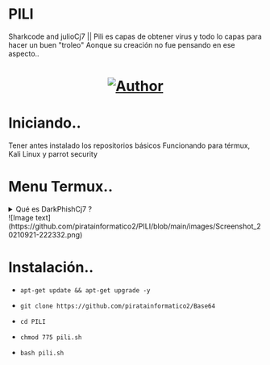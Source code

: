 # PILI
Sharkcode and julioCj7 || Pili es capas de obtener virus y todo lo capas para hacer un buen "troleo" Aonque su creación no fue pensando en ese aspecto..
<h1 align="center"><a href="https://github.com/piratainformatico2"><img title="Author" src="https://img.shields.io/badge/Author-⍣᭕ᬁ᭖sharkcode᭖᭕ᬁ⍣-svg?style=for-the-badge&logo=github"></a></h1>

# Iniciando..
Tener antes instalado los repositorios básicos
Funcionando para térmux, Kali Linux y parrot security

# Menu Termux..
<details>
<summary> Qué es DarkPhishCj7 ? </summary>
<br>

 - DarkPhishCj7 es mi herramienta privada de phishing 100% funcional.
 - Inicio de creación >> 10 de agosto del 2021.
 - Fin de la creación >> 5 de septiembre del 2021.

</details>
![Image text](https://github.com/piratainformatico2/PILI/blob/main/images/Screenshot_20210921-222332.png)

# Instalación..
* ` apt-get update && apt-get upgrade -y `

* ` git clone https://github.com/piratainformatico2/Base64 `
* ` cd PILI `
* ` chmod 775 pili.sh `
* ` bash pili.sh `
